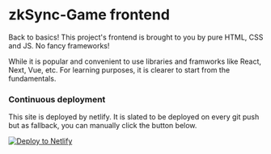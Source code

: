 # zkSync-Game frontend

Back to basics! This project's frontend is brought to you by pure HTML, CSS and JS. No fancy frameworks! 

While it is popular and convenient to use libraries and framworks like React, Next, Vue, etc. For learning purposes, it is clearer to start from the fundamentals.

### Continuous deployment

This site is deployed by netlify. It is slated to be deployed on every git push but as fallback, you can manually click the button below.

[![Deploy to Netlify](https://www.netlify.com/img/deploy/button.svg)](https://app.netlify.com/start/deploy?repository=https://github.com/Qwerky7835/zkSync-Game/tree/main/frontend)
